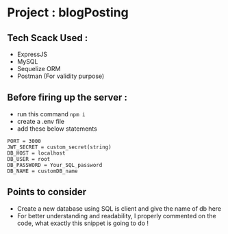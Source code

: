 ﻿# Project : blogPosting
## Tech Scack Used : 
- ExpressJS
- MySQL
- Sequelize ORM
- Postman (For validity purpose)
## Before firing up the server : 
- run this command
  ``` npm i ```
- create a .env file
- add these below statements
 ```
PORT = 3000
JWT_SECRET = custom_secret(string)
DB_HOST = localhost
DB_USER = root
DB_PASSWORD = Your_SQL_password
DB_NAME = customDB_name
```
## Points to consider
- Create a new database using SQL is client and give the name of db here
- For better understanding and readability, I properly commented on the code, what exactly this snippet is going to do !
